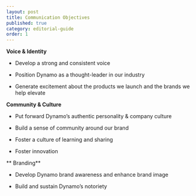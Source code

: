```yaml
---
layout: post
title: Communication Objectives
published: true
category: editorial-guide
order: 1
---
```

**Voice & Identity**

* Develop a strong and consistent voice

*  Position Dynamo as a thought-leader in our industry

*  Generate excitement about the products we launch and the brands we help elevate

 

**Community & Culture**

*  Put forward Dynamo’s authentic personality & company culture

*  Build a sense of community around our brand

*  Foster a culture of learning and sharing

*  Foster innovation 

** Branding**

*  Develop Dynamo brand awareness and enhance brand image

*  Build and sustain Dynamo’s notoriety 

 